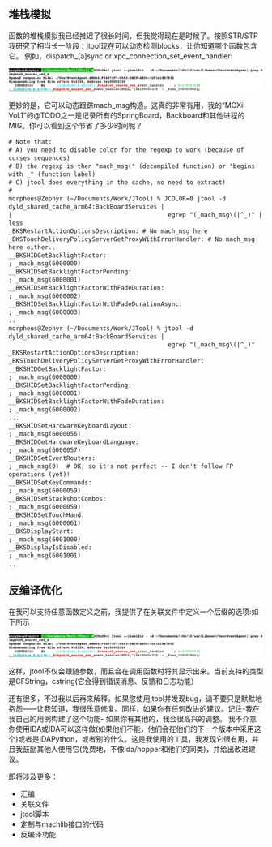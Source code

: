 ## 堆栈模拟 

函数的堆栈模拟我已经推迟了很长时间，但我觉得现在是时候了。按照STR/STP 我研究了相当长一阶段：jtool现在可以动态检测blocks，让你知道哪个函数包含它。
例如，dispatch_[a]sync or xpc_connection_set_event_handler:


![Alt text](./jtoolblocks.png)

更妙的是，它可以动态跟踪mach_msg构造。这真的非常有用，我的“MOXiI Vol.1”的@TODO之一是记录所有的SpringBoard，Backboard和其他进程的MIG。你可以看到这个节省了多少时间呢？

```
# Note that:
# A) you need to disable color for the regexp to work (because of curses sequences)
# B) the regexp is then "mach_msg(" (decompiled function) or "begins with _" (function label)
# C) jtool does everything in the cache, no need to extract!
#
morpheus@Zephyr (~/Documents/Work/JTool) % JCOLOR=0 jtool -d dyld_shared_cache_arm64:BackBoardServices |
|                                           egrep "(_mach_msg\(|^_)" | less
_BKSRestartActionOptionsDescription: # No mach_msg here 
_BKSTouchDeliveryPolicyServerGetProxyWithErrorHandler: # No mach_msg here either..
__BKSHIDGetBacklightFactor:
; _mach_msg(6000000)
__BKSHIDSetBacklightFactorPending:
; _mach_msg(6000001)
__BKSHIDSetBacklightFactorWithFadeDuration:
; _mach_msg(6000002)
__BKSHIDSetBacklightFactorWithFadeDurationAsync:
; _mach_msg(6000003)
..
morpheus@Zephyr (~/Documents/Work/JTool) % jtool -d dyld_shared_cache_arm64:BackBoardServices |
                                            egrep "(_mach_msg\(|^_)"       
_BKSRestartActionOptionsDescription: 
_BKSTouchDeliveryPolicyServerGetProxyWithErrorHandler: 
__BKSHIDGetBacklightFactor:
; _mach_msg(6000000)
__BKSHIDSetBacklightFactorPending:
; _mach_msg(6000001)
__BKSHIDSetBacklightFactorWithFadeDuration:
; _mach_msg(6000002)
...
__BKSHIDSetHardwareKeyboardLayout:
; _mach_msg(6000056)
__BKSHIDGetHardwareKeyboardLanguage:
; _mach_msg(6000057)
__BKSHIDSetEventRouters:
; _mach_msg(0)  # OK, so it's not perfect -- I don't follow FP operations (yet)!
__BKSHIDSetKeyCommands:
; _mach_msg(6000059)
__BKSHIDSetStackshotCombos:
; _mach_msg(6000059)
__BKSHIDSetTouchHand:
; _mach_msg(6000061)
__BKSDisplayStart:
; _mach_msg(6001000)
__BKSDisplayIsDisabled:
; _mach_msg(6001001)
..
```
## 反编译优化 ##

在我可以支持任意函数定义之前，我提供了在关联文件中定义一个后缀的选项:如下所示

![Alt text](./jtoolblocks.png)

这样，jtool不仅会跟随参数，而且会在调用函数时将其显示出来。当前支持的类型是CFString，cstring(它会得到错误消息、反馈和日志功能）

还有很多，不过我以后再来解释。如果您使用jtool并发现bug，请不要只是默默地抱怨——让我知道，我很乐意修复。同样，如果你有任何改进的建议。记住-我在我自己的用例构建了这个功能- 如果你有其他的，我会很高兴的调整。
我不介意你使用IDA或IDA可以这样做(如果他们不能，他们会在他们的下一个版本中采用这个)或者是IDAPython，或者别的什么。这是我使用的工具，我发现它很有用，并且我鼓励其他人使用它(免费地，不像ida/hopper和他们的同类)，并给出改进建议。

即将涉及更多：
- 汇编
-  关联文件
- jtool脚本
-  定制与machlib接口的代码
-  反编译功能
